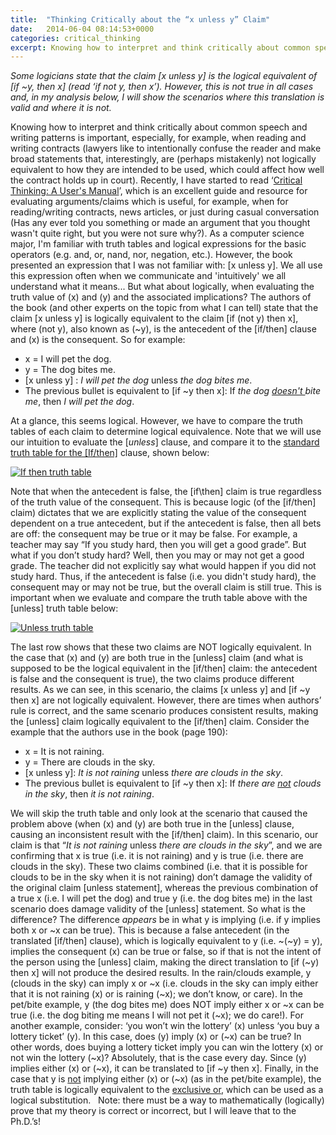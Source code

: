 ```yaml
---
title:  "Thinking Critically about the “x unless y” Claim"
date:   2014-06-04 08:14:53+0000
categories: critical_thinking
excerpt: Knowing how to interpret and think critically about common speech and writing patterns is important, especially, for example, when reading and writing contracts
---
```

_Some logicians state that the claim [x unless y] is the logical equivalent of [if ~y, then x] (read ‘if not y, then x’). However, this is not true in all cases and, in my analysis below, I will show the scenarios where this translation is valid and where it is not._

Knowing how to interpret and think critically about common speech and writing patterns is important, especially, for example, when reading and writing contracts (lawyers like to intentionally confuse the reader and make broad statements that, interestingly, are (perhaps mistakenly) not logically equivalent to how they are intended to be used, which could affect how well the contract holds up in court). Recently, I have started to read ‘[Critical Thinking: A User's Manual](http://amzn.com/0495814075)’, which is an excellent guide and resource for evaluating arguments/claims which is useful, for example, when for reading/writing contracts, news articles, or just during casual conversation (Has any ever told you something or made an argument that you thought wasn't quite right, but you were not sure why?). As a computer science major, I'm familiar with truth tables and logical expressions for the basic operators (e.g. and, or, nand, nor, negation, etc.). However, the book presented an expression that I was not familiar with: [x unless y]. We all use this expression often when we communicate and 'intuitively' we all understand what it means... But what about logically, when evaluating the truth value of (x) and (y) and the associated implications? The authors of the book (and other experts on the topic from what I can tell) state that the claim [x unless y] is logically equivalent to the claim [if (not y) then x], where (not y), also known as (~y), is the antecedent of the [if/then] clause and (x) is the consequent. So for example:

*   x = I will pet the dog.
*   y = The dog bites me.
*   [x unless y] : _I will pet the dog_ unless _the dog bites me_.
*   The previous bullet is equivalent to [if ~y then x]: If _the dog <span style="text-decoration: underline;">doesn't </span>bite me_, then _I will pet the dog_.

At a glance, this seems logical. However, we have to compare the truth tables of each claim to determine logical equivalence. Note that we will use our intuition to evaluate the [_unless_] clause, and compare it to the [standard truth table for the [If/then]](http://en.wikipedia.org/wiki/Truth_table) clause, shown below:

[![If then truth table](http://shanekercheval.me/blog/wp-content/uploads/2014/06/If-then-truth-table.png "If Then Truth Table")](http://shanekercheval.me/blog/wp-content/uploads/2014/06/If-then-truth-table.png)

Note that when the antecedent is false, the [if\then] claim is true regardless of the truth value of the consequent. This is because logic (of the [if/then] claim) dictates that we are explicitly stating the value of the consequent dependent on a true antecedent, but if the antecedent is false, then all bets are off: the consequent may be true or it may be false. For example, a teacher may say “If you study hard, then you will get a good grade”. But what if you don’t study hard? Well, then you may or may not get a good grade. The teacher did not explicitly say what would happen if you did not study hard. Thus, if the antecedent is false (i.e. you didn't study hard), the consequent may or may not be true, but the overall claim is still true. This is important when we evaluate and compare the truth table above with the [unless] truth table below:

[![Unless truth table](http://shanekercheval.me/blog/wp-content/uploads/2014/06/Unless-truth-table.png "Unless Truth Table")](http://shanekercheval.me/blog/wp-content/uploads/2014/06/Unless-truth-table.png)

The last row shows that these two claims are NOT logically equivalent. In the case that (x) and (y) are both true in the [unless] claim (and what is supposed to be the logical equivalent in the [if/then] claim: the antecedent is false and the consequent is true), the two claims produce different results. As we can see, in this scenario, the claims [x unless y] and [if ~y then x] are not logically equivalent. However, there are times when authors’ rule is correct, and the same scenario produces consistent results, making the [unless] claim logically equivalent to the [if/then] claim. Consider the example that the authors use in the book (page 190):

*   x = It is not raining.
*   y = There are clouds in the sky.
*   [x unless y]: _It is not raining_ unless _there are clouds in the sky_.
*   The previous bullet is equivalent to [if ~y then x]: If _there are <span style="text-decoration: underline;">not</span> clouds in the sky_, then _it is not raining_.

We will skip the truth table and only look at the scenario that caused the problem above (when (x) and (y) are both true in the [unless] clause, causing an inconsistent result with the [if/then] claim). In this scenario, our claim is that “_It is not raining_ unless _there are clouds in the sky_”, and we are confirming that x is true (i.e. it is not raining) and y is true (i.e. there are clouds in the sky). These two claims combined (i.e. that it is possible for clouds to be in the sky when it is not raining) don’t damage the validity of the original claim [unless statement], whereas the previous combination of a true x (i.e. I will pet the dog) and true y (i.e. the dog bites me) in the last scenario does damage validity of the [unless] statement. So what is the difference? The difference *appears* be in what y is implying (i.e. if y implies both x or ~x can be true). This is because a false antecedent (in the translated [if/then] clause), which is logically equivalent to y (i.e. ~(~y) = y), implies the consequent (x) can be true or false, so if that is not the intent of the person using the [unless] claim, making the direct translation to [if (~y) then x] will not produce the desired results. In the rain/clouds example, y (clouds in the sky) can imply x or ~x (i.e. clouds in the sky can imply either that it is not raining (x) or is raining (~x); we don’t know, or care). In the pet/bite example, y (the dog bites me) does NOT imply either x or ~x can be true (i.e. the dog biting me means I will not pet it (~x); we do care!). For another example, consider: ‘you won’t win the lottery’ (x) unless ‘you buy a lottery ticket’ (y). In this case, does (y) imply (x) or (~x) can be true? In other words, does buying a lottery ticket imply you can win the lottery (x) or not win the lottery (~x)? Absolutely, that is the case every day. Since (y) implies either (x) or (~x), it can be translated to [if ~y then x]. Finally, in the case that y is <span style="text-decoration: underline;">not</span> implying either (x) or (~x) (as in the pet/bite example), the truth table is logically equivalent to the [exclusive or](http://en.wikipedia.org/wiki/Exclusive_or), which can be used as a logical substitution.   Note: there must be a way to mathematically (logically) prove that my theory is correct or incorrect, but I will leave that to the Ph.D.’s! 
